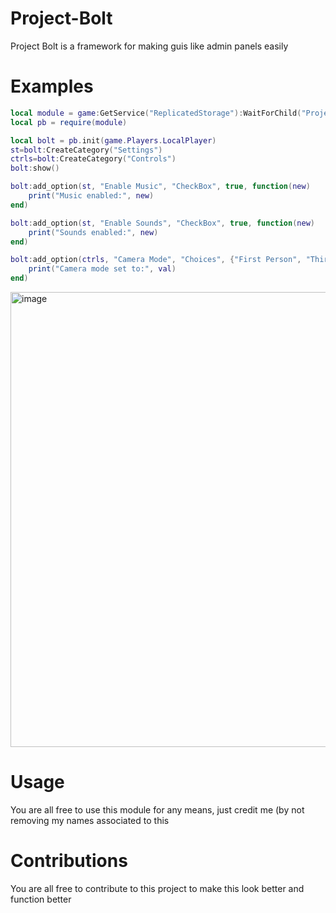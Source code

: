 # Project-Bolt
Project Bolt is a framework for making guis like admin panels easily

# Examples

```lua
local module = game:GetService("ReplicatedStorage"):WaitForChild("ProjectBolt")
local pb = require(module)

local bolt = pb.init(game.Players.LocalPlayer)
st=bolt:CreateCategory("Settings")
ctrls=bolt:CreateCategory("Controls")
bolt:show()

bolt:add_option(st, "Enable Music", "CheckBox", true, function(new)
	print("Music enabled:", new)
end)

bolt:add_option(st, "Enable Sounds", "CheckBox", true, function(new)
	print("Sounds enabled:", new)
end)

bolt:add_option(ctrls, "Camera Mode", "Choices", {"First Person", "Third Person"}, function(val)
	print("Camera mode set to:", val)
end)
```

<img width="1360" height="728" alt="image" src="https://github.com/user-attachments/assets/adac02b5-86ca-428c-a7a3-3b5c976b2404" />

# Usage

You are all free to use this module for any means, just credit me (by not removing my names associated to this

# Contributions

You are all free to contribute to this project to make this look better and function better
